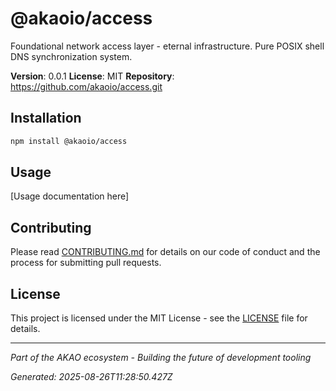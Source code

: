 # @akaoio/access

Foundational network access layer - eternal infrastructure. Pure POSIX shell DNS synchronization system.

**Version**: 0.0.1
**License**: MIT
**Repository**: https://github.com/akaoio/access.git

## Installation

```bash
npm install @akaoio/access
```

## Usage

[Usage documentation here]

## Contributing

Please read [CONTRIBUTING.md](../../CONTRIBUTING.md) for details on our code of conduct and the process for submitting pull requests.

## License

This project is licensed under the MIT License - see the [LICENSE](LICENSE) file for details.

---

*Part of the AKAO ecosystem - Building the future of development tooling*

*Generated: 2025-08-26T11:28:50.427Z*

